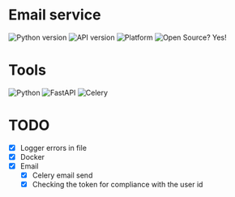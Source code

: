 # Email service

![Python version](https://img.shields.io/badge/python-3.9.5-green)
![API version](https://img.shields.io/badge/API-v0.1.0-orange)
![Platform](https://img.shields.io/badge/os-linux_ubuntu-red)
![Open Source? Yes!](https://badgen.net/badge/Open%20Source%20%3F/Yes%21/blue?icon=github)

# Tools

![Python](https://img.shields.io/badge/Python-3776AB?style=for-the-badge&logo=python&logoColor=white)
![FastAPI](https://img.shields.io/badge/fastapi-109989?style=for-the-badge&logo=FASTAPI&logoColor=white)
![Celery](https://img.shields.io/badge/-Celery-%2300C7B7?style=for-the-badge&logo=Celery)

# TODO
- [x] Logger errors in file
- [x] Docker
- [x] Email
  - [x] Celery email send
  - [x] Checking the token for compliance with the user id
